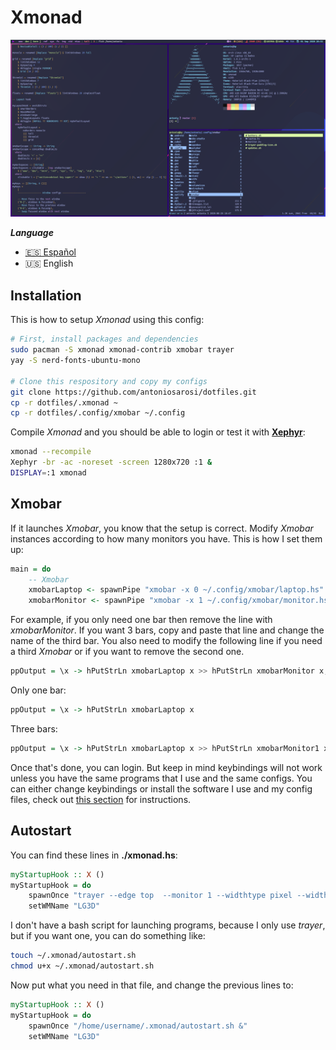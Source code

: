 # Xmonad

![Xmonad](../.screenshots/xmonad.png)

***Language***
- [🇪🇸 Español](./README.es.md)
- 🇺🇸 English

## Installation

This is how to setup *Xmonad* using this config:

```bash
# First, install packages and dependencies
sudo pacman -S xmonad xmonad-contrib xmobar trayer
yay -S nerd-fonts-ubuntu-mono

# Clone this respository and copy my configs
git clone https://github.com/antoniosarosi/dotfiles.git
cp -r dotfiles/.xmonad ~
cp -r dotfiles/.config/xmobar ~/.config
```

Compile *Xmonad* and you should be able to login or test it with
**[Xephyr](https://wiki.archlinux.org/index.php/Xephyr)**:

```bash
xmonad --recompile
Xephyr -br -ac -noreset -screen 1280x720 :1 &
DISPLAY=:1 xmonad
```

## Xmobar

If it launches *Xmobar*, you know that the setup is correct. Modify 
*Xmobar* instances according to how many monitors you have. This is how
I set them up:

```haskell
main = do
    -- Xmobar
    xmobarLaptop <- spawnPipe "xmobar -x 0 ~/.config/xmobar/laptop.hs"
    xmobarMonitor <- spawnPipe "xmobar -x 1 ~/.config/xmobar/monitor.hs"
```

For example, if you only need one bar then remove the line with *xmobarMonitor*.
If you want 3 bars, copy and paste that line and change the name of the third
bar. You also need to modify the following line if you need a third *Xmobar*
or if you want to remove the second one.

```haskell
ppOutput = \x -> hPutStrLn xmobarLaptop x >> hPutStrLn xmobarMonitor x,
```

Only one bar:

```haskell
ppOutput = \x -> hPutStrLn xmobarLaptop x
```

Three bars:

```haskell
ppOutput = \x -> hPutStrLn xmobarLaptop x >> hPutStrLn xmobarMonitor1 x >> hPutStrLn xmobarMonitor2 x,
```

Once that's done, you can login. But keep in mind keybindings will not work
unless you have the same programs that I use and the same configs. You can
either change keybindings or install the software I use and my config files,
check out [this section](https://github.com/antoniosarosi/dotfiles#keybindings)
for instructions.

## Autostart

You can find these lines in **./xmonad.hs**:

```haskell
myStartupHook :: X ()
myStartupHook = do
    spawnOnce "trayer --edge top  --monitor 1 --widthtype pixel --width 40 --heighttype pixel --height 18 --align right --transparent true --alpha 0 --tint 0x292d3e --iconspacing 3 --distance 1 &"
    setWMName "LG3D"
```

I don't have a bash script for launching programs, because I only use *trayer*,
but if you want one, you can do something like:

```bash
touch ~/.xmonad/autostart.sh
chmod u+x ~/.xmonad/autostart.sh
```

Now put what you need in that file, and change the previous lines to:

```haskell
myStartupHook :: X ()
myStartupHook = do
    spawnOnce "/home/username/.xmonad/autostart.sh &"
    setWMName "LG3D"
```
